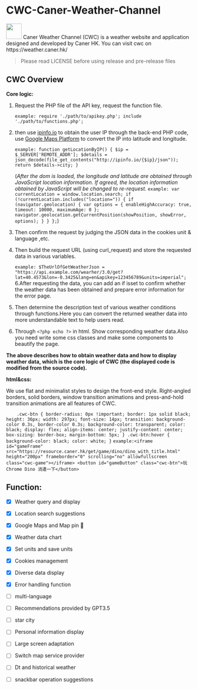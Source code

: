 # CWC-Caner-Weather-Channel
   <img style="height: 42px;" src="https://resource.caner.hk/get/logo/caner-logo-white.png">
Caner Weather Channel (CWC) is a weather website and application designed and developed by Caner HK. You can visit cwc on https://weather.caner.hk/

>Please read LICENSE before using release and pre-release files

## CWC Overview
__Core logic:__

1. Request the PHP file of the API key, request the function file.

   `example: require './path/to/apikey.php';
    include './path/to/functions.php';`
2. then use [ipinfo.io](https://ipinfo.io/) to obtain the user IP through the back-end PHP code, use [Google Maps Platform](https://mapsplatform.google.com/) to convert the IP into latitude and longitude.
  
   `example:
   function getLocationByIP() {
        $ip = $_SERVER['REMOTE_ADDR'];
        $details = json_decode(file_get_contents("http://ipinfo.io/{$ip}/json"));
        return $details->city;
    }`
 
   (_After the dom is loaded, the longitude and latitude are obtained through JavaScript location information. If agreed, the location information obtained by JavaScript will be changed to re-request._
        `example: var currentLocation = window.location.search;
        if (!currentLocation.includes("location=")) {
            if (navigator.geolocation) {
                var options = {
                    enableHighAccuracy: true,
                    timeout: 10000,
                    maximumAge: 0
                };
                navigator.geolocation.getCurrentPosition(showPosition, showError, options);
            }
        }
    };`)
 
3. Then confirm the request by judging the JSON data in the cookies  unit & language ,etc.
4. Then build the request URL (using curl_request) and store the requested data in various variables.

   `example: $TheUrlOfGetWeatherJson = "https://api.example.com/wearher/3.0/get?lat=40.4573&lon=-0.3425&lang=en&apikey=123456789&units=imperial";`
6.After requesting the data, you can add an if isset to confirm whether the weather data has been obtained and prepare error information for the error page.
7. Then determine the description text of various weather conditions through functions.Here you can convert the returned weather data into more understandable text to help users read.
8. Through `<?php echo ?>` in html.  Show corresponding weather data.Also you need write some css classes and make some components to beautify the page.

__The above describes how to obtain weather data and how to display weather data, which is the core logic of CWC (the displayed code is modified from the source code).__

__html&css:__

We use flat and minimalist styles to design the front-end style. Right-angled borders, solid borders, window transition animations and press-and-hold transition animations are all features of CWC.

`    .cwc-btn {
      border-radius: 0px !important;
      border: 1px solid black;
      height: 36px;
      width: 297px;
      font-size: 14px;
      transition: background-color 0.3s, border-color 0.3s;
      background-color: transparent;
      color: black;
      display: flex;
      align-items: center;
      justify-content: center;
      box-sizing: border-box;
      margin-bottom: 5px;
    }
    .cwc-btn:hover {
      background-color: black;
      color: white;
    }`
`example:<iframe id="gameFrame" src="https://resource.caner.hk/get/game/dino/dino_with_title.html" height="200px" frameborder="0" scrolling="no" allowfullscreen class="cwc-game"></iframe>
        <button id="gameButton" class="cwc-btn">玩 Chrome Dino 消遣一下</button>`

## Function:
- [x] Weather query and display
- [x] Location search suggestions
- [x] Google Maps and Map pin 📍
- [x] Weather data chart
- [x] Set units and save units
- [x] Cookies management
- [x] Diverse data display
- [x] Error handling function
- [ ] multi-language
- [ ] Recommendations provided by GPT3.5
- [ ] star city
- [ ] Personal information display
- [ ] Large screen adaptation
- [ ] Switch map service provider
- [ ] Dt and historical weather
- [ ] snackbar operation suggestions





